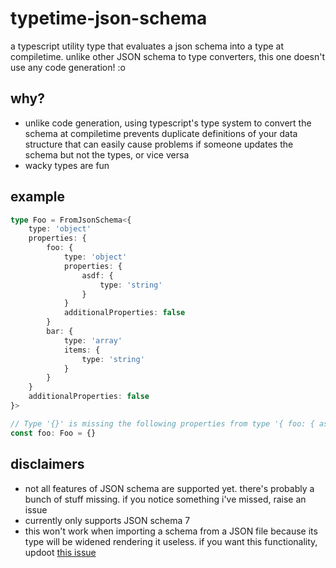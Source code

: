 # typetime-json-schema

a typescript utility type that evaluates a json schema into a type at compiletime. unlike other JSON schema to type
converters, this one doesn't use any code generation! :o

## why?

-   unlike code generation, using typescript's type system to convert the schema at compiletime prevents duplicate
    definitions of your data structure that can easily cause problems if someone updates the schema but not the types,
    or vice versa
-   wacky types are fun

## example

```ts
type Foo = FromJsonSchema<{
    type: 'object'
    properties: {
        foo: {
            type: 'object'
            properties: {
                asdf: {
                    type: 'string'
                }
            }
            additionalProperties: false
        }
        bar: {
            type: 'array'
            items: {
                type: 'string'
            }
        }
    }
    additionalProperties: false
}>

// Type '{}' is missing the following properties from type '{ foo: { asdf: string; }; bar: string[]; }': foo, bar
const foo: Foo = {}
```

## disclaimers

-   not all features of JSON schema are supported yet. there's probably a bunch of stuff missing. if you notice
    something i've missed, raise an issue
-   currently only supports JSON schema 7
-   this won't work when importing a schema from a JSON file because its type will be widened rendering it useless.
    if you want this functionality, updoot [this issue](https://github.com/microsoft/TypeScript/issues/32063)
